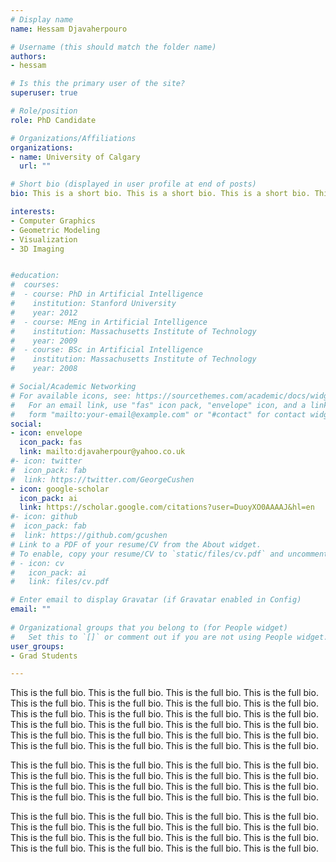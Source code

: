```yaml
---
# Display name
name: Hessam Djavaherpouro

# Username (this should match the folder name)
authors:
- hessam

# Is this the primary user of the site?
superuser: true

# Role/position
role: PhD Candidate

# Organizations/Affiliations
organizations:
- name: University of Calgary
  url: ""

# Short bio (displayed in user profile at end of posts)
bio: This is a short bio. This is a short bio. This is a short bio. This is a short bio.

interests:
- Computer Graphics
- Geometric Modeling
- Visualization
- 3D Imaging


#education:
#  courses:
#  - course: PhD in Artificial Intelligence
#    institution: Stanford University
#    year: 2012
#  - course: MEng in Artificial Intelligence
#    institution: Massachusetts Institute of Technology
#    year: 2009
#  - course: BSc in Artificial Intelligence
#    institution: Massachusetts Institute of Technology
#    year: 2008

# Social/Academic Networking
# For available icons, see: https://sourcethemes.com/academic/docs/widgets/#icons
#   For an email link, use "fas" icon pack, "envelope" icon, and a link in the
#   form "mailto:your-email@example.com" or "#contact" for contact widget.
social:
- icon: envelope
  icon_pack: fas
  link: mailto:djavaherpour@yahoo.co.uk
#- icon: twitter
#  icon_pack: fab
#  link: https://twitter.com/GeorgeCushen
- icon: google-scholar
  icon_pack: ai
  link: https://scholar.google.com/citations?user=DuoyXO0AAAAJ&hl=en
#- icon: github
#  icon_pack: fab
#  link: https://github.com/gcushen
# Link to a PDF of your resume/CV from the About widget.
# To enable, copy your resume/CV to `static/files/cv.pdf` and uncomment the lines below.  
# - icon: cv
#   icon_pack: ai
#   link: files/cv.pdf

# Enter email to display Gravatar (if Gravatar enabled in Config)
email: ""
  
# Organizational groups that you belong to (for People widget)
#   Set this to `[]` or comment out if you are not using People widget.  
user_groups:
- Grad Students

---
```

This is the full bio. This is the full bio. This is the full bio. This is the full bio. This is the full bio. This is the full bio. This is the full bio. This is the full bio.
This is the full bio. This is the full bio. This is the full bio. This is the full bio. This is the full bio. This is the full bio. This is the full bio. This is the full bio.
This is the full bio. This is the full bio. This is the full bio. This is the full bio. This is the full bio. This is the full bio. This is the full bio. This is the full bio.

This is the full bio. This is the full bio. This is the full bio. This is the full bio. This is the full bio. This is the full bio. This is the full bio. This is the full bio.
This is the full bio. This is the full bio. This is the full bio. This is the full bio. This is the full bio. This is the full bio. This is the full bio. This is the full bio.

This is the full bio. This is the full bio. This is the full bio. This is the full bio. This is the full bio. This is the full bio. This is the full bio. This is the full bio.
This is the full bio. This is the full bio. This is the full bio. This is the full bio. This is the full bio. This is the full bio. This is the full bio. This is the full bio.
